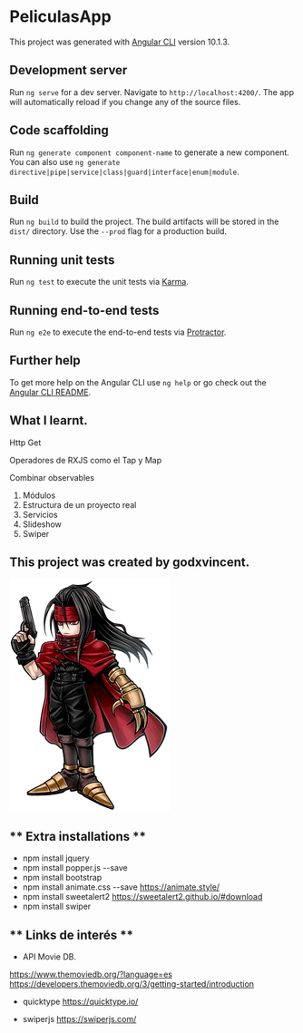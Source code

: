 # PeliculasApp

This project was generated with [Angular CLI](https://github.com/angular/angular-cli) version 10.1.3.

## Development server

Run `ng serve` for a dev server. Navigate to `http://localhost:4200/`. The app will automatically reload if you change any of the source files.

## Code scaffolding

Run `ng generate component component-name` to generate a new component. You can also use `ng generate directive|pipe|service|class|guard|interface|enum|module`.

## Build

Run `ng build` to build the project. The build artifacts will be stored in the `dist/` directory. Use the `--prod` flag for a production build.

## Running unit tests

Run `ng test` to execute the unit tests via [Karma](https://karma-runner.github.io).

## Running end-to-end tests

Run `ng e2e` to execute the end-to-end tests via [Protractor](http://www.protractortest.org/).

## Further help

To get more help on the Angular CLI use `ng help` or go check out the [Angular CLI README](https://github.com/angular/angular-cli/blob/master/README.md).

## What I learnt.

Http Get

Operadores de RXJS como el Tap y Map

Combinar observables

1. Módulos
2. Estructura de un proyecto real
3. Servicios
4. Slideshow
5. Swiper

## **This project was created by godxvincent.**

![Godxvincent](DFFOO_Vincent_Valentine.png)

## ** Extra installations **
* npm install jquery 
* npm install popper.js --save 
* npm install bootstrap  
* npm install animate.css --save  https://animate.style/ 
* npm install sweetalert2  https://sweetalert2.github.io/#download
* npm install swiper


## ** Links de interés  ** 
* API Movie DB.

https://www.themoviedb.org/?language=es
https://developers.themoviedb.org/3/getting-started/introduction

* quicktype
https://quicktype.io/

* swiperjs
https://swiperjs.com/